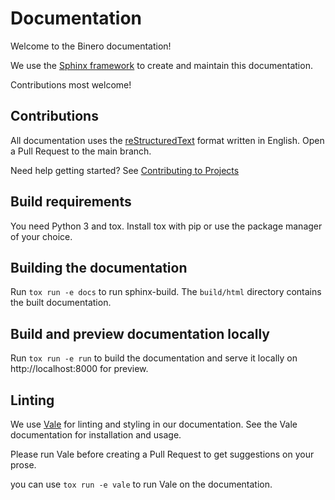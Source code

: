 # Documentation

Welcome to the Binero documentation!

We use the [Sphinx framework](https://www.sphinx-doc.org/en/master/) to create and maintain this documentation.

Contributions most welcome!

## Contributions

All documentation uses the [reStructuredText](https://www.sphinx-doc.org/en/master/usage/restructuredtext/basics.html) format
written in English. Open a Pull Request to the main branch.

Need help getting started? See [Contributing to Projects](https://docs.github.com/en/get-started/quickstart/contributing-to-projects)

## Build requirements

You need Python 3 and tox. Install tox with pip or use the package manager of your choice.

## Building the documentation

Run ``tox run -e docs`` to run sphinx-build. The ``build/html`` directory
contains the built documentation.

## Build and preview documentation locally

Run ``tox run -e run`` to build the documentation and serve it locally
on http://localhost:8000 for preview.

## Linting

We use [Vale](https://vale.sh) for linting and styling in our documentation. See the
Vale documentation for installation and usage.

Please run Vale before creating a Pull Request to get suggestions on
your prose.

you can use ``tox run -e vale`` to run Vale on the documentation.
